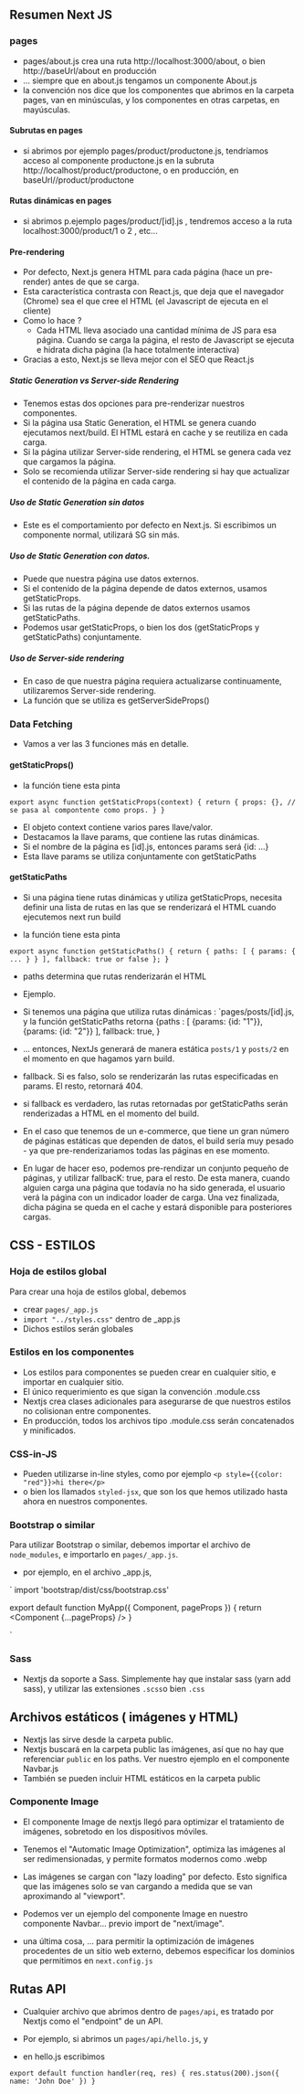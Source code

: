 ## Resumen Next JS

### pages

- pages/about.js crea una ruta http://localhost:3000/about, o bien http://baseUrl/about en producción
- ... siempre que en about.js tengamos un componente About.js
- la convención nos dice que los componentes que abrimos en la carpeta pages, van en minúsculas,
  y los componentes en otras carpetas, en mayúsculas.

#### Subrutas en pages

- si abrimos por ejemplo pages/product/productone.js, tendríamos acceso al componente productone.js
  en la subruta http://localhost/product/productone, o en producción, en baseUrl//product/productone

#### Rutas dinámicas en pages

- si abrimos p.ejemplo pages/product/[id].js , tendremos acceso a la ruta localhost:3000/product/1 o 2 , etc...

#### Pre-rendering

- Por defecto, Next.js genera HTML para cada página (hace un pre-render) antes de que se carga.
- Esta característica contrasta con React.js, que deja que el navegador (Chrome) sea el que cree el HTML (el Javascript de ejecuta en el cliente)
- Como lo hace ?
  - Cada HTML lleva asociado una cantidad mínima de JS para esa página. Cuando se carga la página, el resto de Javascript se ejecuta e hidrata dicha página (la hace totalmente interactiva)
- Gracias a esto, Next.js se lleva mejor con el SEO que React.js

##### Static Generation vs Server-side Rendering

- Tenemos estas dos opciones para pre-renderizar nuestros componentes.
- Si la página usa Static Generation, el HTML se genera cuando ejecutamos next/build. El HTML estará en cache y se reutiliza en cada carga.
- Si la página utilizar Server-side rendering, el HTML se genera cada vez que cargamos la página.
- Solo se recomienda utilizar Server-side rendering si hay que actualizar el contenido de la página en cada carga.

##### Uso de Static Generation sin datos

- Este es el comportamiento por defecto en Next.js. Si escribimos un componente normal, utilizará SG sin más.

##### Uso de Static Generation con datos.

- Puede que nuestra página use datos externos.
- Si el contenido de la página depende de datos externos, usamos getStaticProps.
- Si las rutas de la página depende de datos externos usamos getStaticPaths.
- Podemos usar getStaticProps, o bien los dos (getStaticProps y getStaticPaths) conjuntamente.

##### Uso de Server-side rendering

- En caso de que nuestra página requiera actualizarse continuamente, utilizaremos Server-side rendering.
- La función que se utiliza es getServerSideProps()

### Data Fetching

- Vamos a ver las 3 funciones más en detalle.

#### getStaticProps()

- la función tiene esta pinta

`export async function getStaticProps(context) { return { props: {}, // se pasa al compontente como props. } }`

- El objeto context contiene varios pares llave/valor.
- Destacamos la llave params, que contiene las rutas dinámicas.
- Si el nombre de la página es [id].js, entonces params será {id: ...}
- Esta llave params se utiliza conjuntamente con getStaticPaths

#### getStaticPaths

- Si una página tiene rutas dinámicas y utiliza getStaticProps, necesita definir una lista de rutas
  en las que se renderizará el HTML cuando ejecutemos next run build

- la función tiene esta pinta

`export async function getStaticPaths() { return { paths: [ { params: { ... } } ], fallback: true or false }; }`

- paths determina que rutas renderizarán el HTML

- Ejemplo.
- Si tenemos una página que utiliza rutas dinámicas : `pages/posts/[id].js, y la función
  getStaticPaths retorna {paths : [
  {params: {id: "1"}},
  {params: {id: "2"}}
  ],
  fallback: true,
  }
- ... entonces, NextJs generará de manera estática `posts/1` y `posts/2` en el momento en que hagamos yarn build.

- fallback. Si es falso, solo se renderizarán las rutas especificadas en params. El resto, retornará 404.

- si fallback es verdadero, las rutas retornadas por getStaticPaths serán renderizadas a HTML en el momento del build.

- En el caso que tenemos de un e-commerce, que tiene un gran número de páginas estáticas que dependen de datos, el build sería muy pesado - ya que pre-renderizariamos todas las páginas en ese momento.
- En lugar de hacer eso, podemos pre-rendizar un conjunto pequeño de páginas, y utilizar fallbacK: true, para el resto. De esta manera, cuando alguien carga una página que todavía no ha sido generada, el usuario verá la página con un indicador loader de carga. Una vez finalizada, dicha página se queda en el cache y estará disponible para posteriores cargas.

## CSS - ESTILOS

### Hoja de estilos global

Para crear una hoja de estilos global, debemos

- crear `pages/_app.js`
- `import "../styles.css"` dentro de \_app.js
- Dichos estilos serán globales

### Estilos en los componentes

- Los estilos para componentes se pueden crear en cualquier sitio, e importar en cualquier sitio.
- El único requerimiento es que sigan la convención .module.css
- Nextjs crea clases adicionales para asegurarse de que nuestros estilos no colisionan entre componentes.
- En producción, todos los archivos tipo .module.css serán concatenados y minificados.

### CSS-in-JS

- Pueden utilizarse in-line styles, como por ejemplo `<p style={{color: "red"}}>hi there</p>`
- o bien los llamados `styled-jsx`, que son los que hemos utilizado hasta ahora en nuestros componentes.

### Bootstrap o similar

Para utilizar Bootstrap o similar, debemos importar el archivo de `node_modules`, e importarlo
en `pages/_app.js`.

- por ejemplo, en el archivo \_app.js,

`
import 'bootstrap/dist/css/bootstrap.css'

export default function MyApp({ Component, pageProps }) {
return <Component {...pageProps} />
}

`

### Sass

- Nextjs da soporte a Sass. Simplemente hay que instalar sass (yarn add sass), y
  utilizar las extensiones `.scss`o bien `.css`

## Archivos estáticos ( imágenes y HTML)

- Nextjs las sirve desde la carpeta public.
- Nextjs buscará en la carpeta public las imágenes, así que no hay que referenciar `public` en los paths. Ver nuestro ejemplo en el componente Navbar.js
- También se pueden incluir HTML estáticos en la carpeta public

### Componente Image

- El componente Image de nextjs llegó para optimizar el tratamiento de imágenes, sobretodo en los
  dispositivos móviles.
- Tenemos el "Automatic Image Optimization", optimiza las imágenes al ser redimensionadas, y permite
  formatos modernos como .webp
- Las imágenes se cargan con "lazy loading" por defecto. Esto significa que las imágenes solo se
  van cargando a medida que se van aproximando al "viewport".
- Podemos ver un ejemplo del componente Image en nuestro componente Navbar... previo import de "next/image".

- una última cosa, ... para permitir la optimización de imágenes procedentes de un sitio web externo, debemos especificar los dominios que permitimos en `next.config.js`

## Rutas API

- Cualquier archivo que abrimos dentro de `pages/api`, es tratado por Nextjs como el "endpoint"
  de un API.

- Por ejemplo, si abrimos un `pages/api/hello.js`, y
- en hello.js escribimos

`export default function handler(req, res) { res.status(200).json({ name: 'John Doe' }) }`
